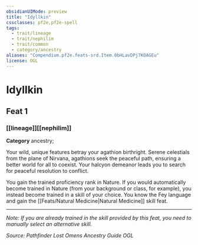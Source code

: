 ```yaml
---
obsidianUIMode: preview
title: "Idyllkin"
cssclasses: pf2e,pf2e-spell
tags:
  - trait/lineage
  - trait/nephilim
  - trait/common
  - category/ancestry
aliases: "Compendium.pf2e.feats-srd.Item.0bHLavDPj7KOAGEu"
license: OGL
---
```

# Idyllkin
## Feat 1
### [[lineage]][[nephilim]]

**Category** ancestry; 




Your wild, unique features betray your agathion birthright. Serene celestials from the plane of Nirvana, agathions seek the peaceful path, ensuring a better world for all to coexist. Your halcyon demeanor leads you to search for peaceful resolution to conflict.

You gain the trained proficiency rank in Nature. If you would automatically become trained in Nature (from your background or class, for example), you instead become trained in a skill of your choice. You know the Fey language and gain the [[Feats/Natural Medicine|Natural Medicine]] skill feat.

* * *

_Note: If you are already trained in the skill provided by this feat, you need to manually select an alternative skill._

*Source: Pathfinder Lost Omens Ancestry Guide*
*OGL*